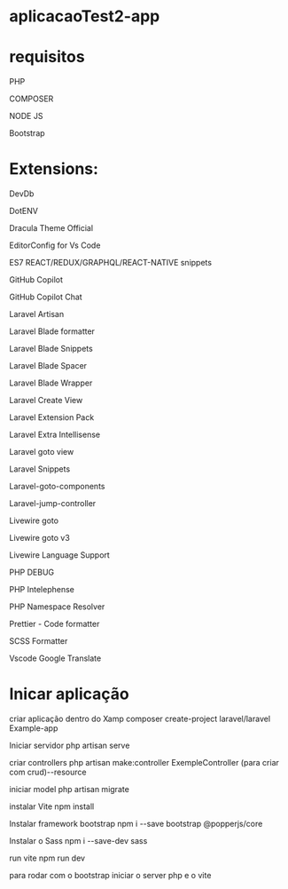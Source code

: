 # aplicacaoTest2-app
 
# requisitos 
PHP

COMPOSER

NODE JS

Bootstrap

# Extensions:

DevDb

DotENV

Dracula Theme Official

EditorConfig for Vs Code

ES7 REACT/REDUX/GRAPHQL/REACT-NATIVE snippets

GitHub Copilot

GitHub Copilot Chat

Laravel Artisan

Laravel Blade formatter

Laravel Blade Snippets

Laravel Blade Spacer

Laravel Blade Wrapper

Laravel Create View

Laravel Extension Pack

Laravel Extra Intellisense

Laravel goto view

Laravel Snippets

Laravel-goto-components

Laravel-jump-controller

Livewire goto

Livewire goto v3

Livewire Language Support

PHP DEBUG

PHP Intelephense

PHP Namespace Resolver

Prettier - Code formatter

SCSS Formatter 

Vscode Google Translate


# Inicar aplicação

criar aplicação dentro do Xamp 
composer create-project laravel/laravel Example-app

Iniciar servidor
php artisan serve

criar controllers 
php artisan make:controller ExempleController (para criar com crud)--resource

iniciar model 
php artisan migrate

instalar Vite
npm install

Instalar framework bootstrap
npm i --save bootstrap @popperjs/core

Instalar o Sass
npm i --save-dev sass

run vite
npm run dev


para rodar com o bootstrap iniciar o server php e o vite
